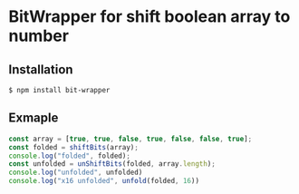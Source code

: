 # BitWrapper for shift boolean array to number

## Installation
```
$ npm install bit-wrapper
```

## Exmaple
```typescript
const array = [true, true, false, true, false, false, true];
const folded = shiftBits(array);
console.log("folded", folded);
const unfolded = unShiftBits(folded, array.length);
console.log("unfolded", unfolded)
console.log("x16 unfolded", unfold(folded, 16))
```